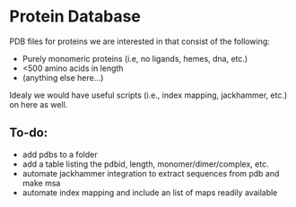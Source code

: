 # Protein Database
PDB files for proteins we are interested in that consist of the following:
- Purely monomeric proteins (i.e, no ligands, hemes, dna, etc.)
- <500 amino acids in length
- (anything else here...)

Idealy we would have useful scripts (i.e., index mapping, jackhammer, etc.) on here as well.

## To-do: ##
- add pdbs to a folder
- add a table listing the pdbid, length, monomer/dimer/complex, etc.
- automate jackhammer integration to extract sequences from pdb and make msa
- automate index mapping and include an list of maps readily available
